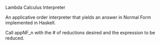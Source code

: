 Lambda Calculus Interpreter

An applicative order interpreter that yields an answer in Normal Form
implemented in Haskell.

Call appNF_n with the # of reductions desired and the expression to be reduced.
